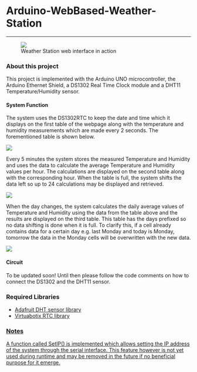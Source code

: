 <h1>Arduino-WebBased-Weather-Station</h1>
<hr>
<figure>
  <img src = "https://user-images.githubusercontent.com/11696874/78469800-f15ea700-772c-11ea-9fcb-70e8d113f4eb.png">
  <figcaption> Weather Station web interface in action</figcaption>
</figure>

<h3>About this project</h3>
  <p> This project is implemented with the Arduino UNO microcontroller, the Arduino Ethernet Shield, a DS1302 Real Time Clock module and a DHT11 Temperature/Humidity sensor.</p>
  <h4> System Function</h4>
  <p> The system uses the DS1302RTC to keep the date and time which it displays on the first table of the webpage along with the temperature and humidity measurements which are made every 2 seconds. The forementioned table is shown below.</p>
  <img src= "https://user-images.githubusercontent.com/11696874/78470346-6d5aee00-7731-11ea-907f-b30ef4c0a466.png">
  <p> Every 5 minutes the system stores the measured Temperature and Humidity and uses the data to calculate the average Temperature and Humidity values per hour. The calculations are displayed on the second table along with the corresponding hour. When the table is full, the system shifts the data left so up to 24 calculations may be displayed and retrieved.</p>
  <img src = "https://user-images.githubusercontent.com/11696874/78470478-9334c280-7732-11ea-8a5e-759969fea7df.png">
<p> When the day changes, the system calculates the daily average values of Temperature and Humidity using the data from the table above and the results are displayed on the third table. This table has the days prefixed so no data shifting is done when it is full. To clarify this, if a cell already contains data for a certain day e.g. last Monday and today is Monday, tomorrow the data in the Monday cells will be overwritten with the new data.</p>
  <img src = "https://user-images.githubusercontent.com/11696874/78470608-94b2ba80-7733-11ea-836d-97b41877a133.png">
<h4>Circuit</h4>
To be updated soon! Until then please follow the code comments on how to connect the DS1302 and the DHT11 sensor.


<h3>Required Libraries</h3>
<ul>
  <li><a href = "https://github.com/adafruit/DHT-sensor-library">Adafruit DHT sensor library</li>
  <li><a href = "https://github.com/chrisfryer78/ArduinoRTClibrary">Virtuabotix RTC library</li>
</ul>

<h3>Notes</h3>
<p>A function called SetIP() is implemented which allows setting the IP address of the system through the serial interface. This feature however is not yet used during runtime and may be removed in the future if no beneficial purpose for it emerge.</p> 
